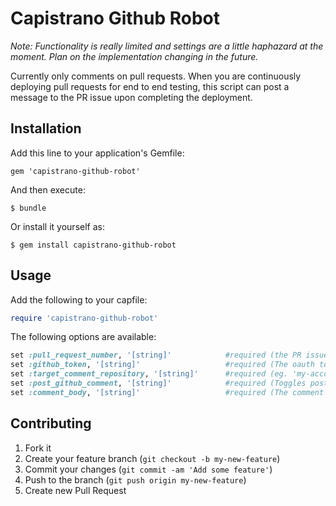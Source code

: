 # Capistrano Github Robot

*Note: Functionality is really limited and settings are a little haphazard at the moment. Plan on the implementation changing in the future.*

Currently only comments on pull requests. When you are continuously deploying pull requests for end to end testing, this script can post a message to the PR issue upon completing the deployment.

## Installation

Add this line to your application's Gemfile:

    gem 'capistrano-github-robot'

And then execute:

    $ bundle

Or install it yourself as:

    $ gem install capistrano-github-robot

## Usage

Add the following to your capfile:
```Ruby
require 'capistrano-github-robot'
```

The following options are available:
```Ruby
set :pull_request_number, '[string]'    		#required (the PR issue to post to)
set :github_token, '[string]' 					#required (The oauth token for the user which will post the comment)
set :target_comment_repository, '[string]'      #required (eg. 'my-account/my-repository')
set :post_github_comment, '[string]'   			#required (Toggles posting on/off)
set :comment_body, '[string]'       			#required (The comment body)
```

## Contributing

1. Fork it
2. Create your feature branch (`git checkout -b my-new-feature`)
3. Commit your changes (`git commit -am 'Add some feature'`)
4. Push to the branch (`git push origin my-new-feature`)
5. Create new Pull Request
